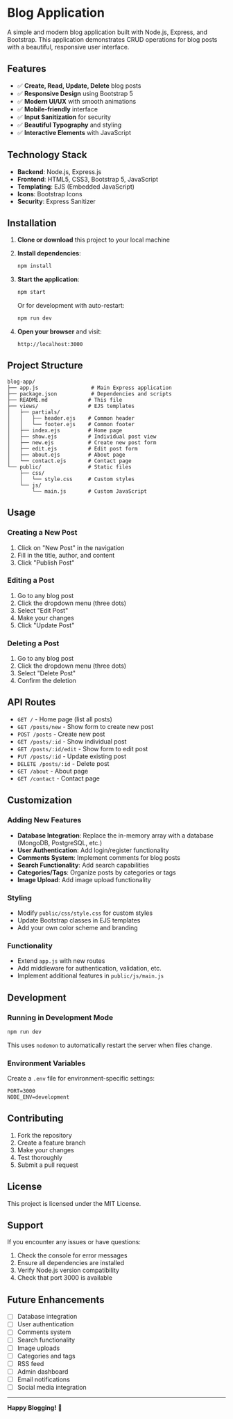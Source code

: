# Blog Application

A simple and modern blog application built with Node.js, Express, and Bootstrap. This application demonstrates CRUD operations for blog posts with a beautiful, responsive user interface.

## Features

- ✅ **Create, Read, Update, Delete** blog posts
- ✅ **Responsive Design** using Bootstrap 5
- ✅ **Modern UI/UX** with smooth animations
- ✅ **Mobile-friendly** interface
- ✅ **Input Sanitization** for security
- ✅ **Beautiful Typography** and styling
- ✅ **Interactive Elements** with JavaScript

## Technology Stack

- **Backend**: Node.js, Express.js
- **Frontend**: HTML5, CSS3, Bootstrap 5, JavaScript
- **Templating**: EJS (Embedded JavaScript)
- **Icons**: Bootstrap Icons
- **Security**: Express Sanitizer

## Installation

1. **Clone or download** this project to your local machine

2. **Install dependencies**:
   ```bash
   npm install
   ```

3. **Start the application**:
   ```bash
   npm start
   ```
   
   Or for development with auto-restart:
   ```bash
   npm run dev
   ```

4. **Open your browser** and visit:
   ```
   http://localhost:3000
   ```

## Project Structure

```
blog-app/
├── app.js                 # Main Express application
├── package.json           # Dependencies and scripts
├── README.md             # This file
├── views/                # EJS templates
│   ├── partials/
│   │   ├── header.ejs    # Common header
│   │   └── footer.ejs    # Common footer
│   ├── index.ejs         # Home page
│   ├── show.ejs          # Individual post view
│   ├── new.ejs           # Create new post form
│   ├── edit.ejs          # Edit post form
│   ├── about.ejs         # About page
│   └── contact.ejs       # Contact page
└── public/               # Static files
    ├── css/
    │   └── style.css     # Custom styles
    └── js/
        └── main.js       # Custom JavaScript
```

## Usage

### Creating a New Post
1. Click on "New Post" in the navigation
2. Fill in the title, author, and content
3. Click "Publish Post"

### Editing a Post
1. Go to any blog post
2. Click the dropdown menu (three dots)
3. Select "Edit Post"
4. Make your changes
5. Click "Update Post"

### Deleting a Post
1. Go to any blog post
2. Click the dropdown menu (three dots)
3. Select "Delete Post"
4. Confirm the deletion

## API Routes

- `GET /` - Home page (list all posts)
- `GET /posts/new` - Show form to create new post
- `POST /posts` - Create new post
- `GET /posts/:id` - Show individual post
- `GET /posts/:id/edit` - Show form to edit post
- `PUT /posts/:id` - Update existing post
- `DELETE /posts/:id` - Delete post
- `GET /about` - About page
- `GET /contact` - Contact page

## Customization

### Adding New Features
- **Database Integration**: Replace the in-memory array with a database (MongoDB, PostgreSQL, etc.)
- **User Authentication**: Add login/register functionality
- **Comments System**: Implement comments for blog posts
- **Search Functionality**: Add search capabilities
- **Categories/Tags**: Organize posts by categories or tags
- **Image Upload**: Add image upload functionality

### Styling
- Modify `public/css/style.css` for custom styles
- Update Bootstrap classes in EJS templates
- Add your own color scheme and branding

### Functionality
- Extend `app.js` with new routes
- Add middleware for authentication, validation, etc.
- Implement additional features in `public/js/main.js`

## Development

### Running in Development Mode
```bash
npm run dev
```
This uses `nodemon` to automatically restart the server when files change.

### Environment Variables
Create a `.env` file for environment-specific settings:
```
PORT=3000
NODE_ENV=development
```

## Contributing

1. Fork the repository
2. Create a feature branch
3. Make your changes
4. Test thoroughly
5. Submit a pull request

## License

This project is licensed under the MIT License.

## Support

If you encounter any issues or have questions:
1. Check the console for error messages
2. Ensure all dependencies are installed
3. Verify Node.js version compatibility
4. Check that port 3000 is available

## Future Enhancements

- [ ] Database integration
- [ ] User authentication
- [ ] Comments system
- [ ] Search functionality
- [ ] Image uploads
- [ ] Categories and tags
- [ ] RSS feed
- [ ] Admin dashboard
- [ ] Email notifications
- [ ] Social media integration

---

**Happy Blogging!** 🚀
